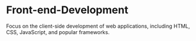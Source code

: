 # Front-end-Development
Focus on the client-side development of web applications, including HTML, CSS, JavaScript, and popular frameworks.
